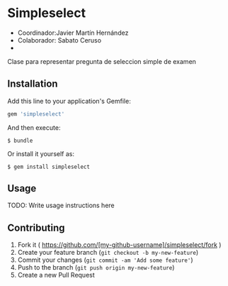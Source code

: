 # Simpleselect
* Coordinador:Javier Martín Hernández 
* Colaborador: Sabato Ceruso
* 
Clase para representar pregunta de seleccion simple de examen

## Installation

Add this line to your application's Gemfile:

```ruby
gem 'simpleselect'
```

And then execute:

    $ bundle

Or install it yourself as:

    $ gem install simpleselect

## Usage

TODO: Write usage instructions here

## Contributing

1. Fork it ( https://github.com/[my-github-username]/simpleselect/fork )
2. Create your feature branch (`git checkout -b my-new-feature`)
3. Commit your changes (`git commit -am 'Add some feature'`)
4. Push to the branch (`git push origin my-new-feature`)
5. Create a new Pull Request
